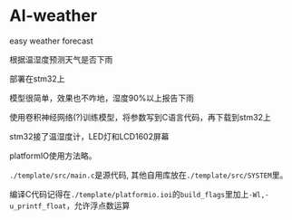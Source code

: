# AI-weather
easy weather forecast 

根据温湿度预测天气是否下雨

部署在stm32上

模型很简单，效果也不咋地，湿度90%以上报告下雨

使用卷积神经网络(?)训练模型，将参数写到C语言代码，再下载到stm32上

stm32接了温湿度计，LED灯和LCD1602屏幕

platformIO使用方法略。

```./template/src/main.c```是源代码, 其他自用库放在```./template/src/SYSTEM```里。

编译C代码记得在```./template/platformio.ioi```的```build_flags```里加上```-Wl,-u_printf_float```，允许浮点数运算


